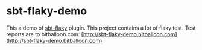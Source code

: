# sbt-flaky-demo
This a demo of [sbt-flaky](https://github.com/otrebski/sbt-flak) plugin. This project contains a lot of flaky test. Test reports are to bitballoon.com: [http://sbt-flaky-demo.bitballoon.com](http://sbt-flaky-demo.bitballoon.com) 
